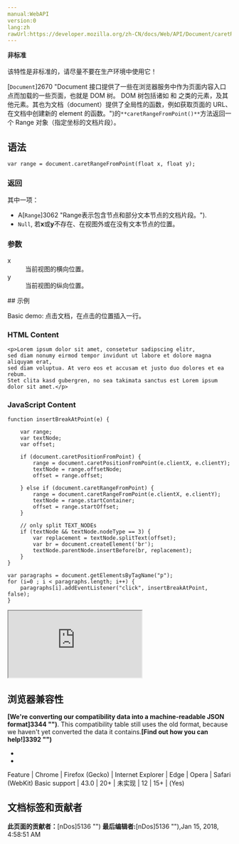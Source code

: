 ```yaml
---
manual:WebAPI
version:0
lang:zh
rawUrl:https://developer.mozilla.org/zh-CN/docs/Web/API/Document/caretRangeFromPoint
---
```






**非标准**<br></br>该特性是非标准的，请尽量不要在生产环境中使用它！




[`Document`]2670 "Document 接口提供了一些在浏览器服务中作为页面内容入口点而加载的一些页面，也就是 DOM 树。 DOM 树包括诸如 <body> 和 <table> 之类的元素，及其他元素。其也为文档（document）提供了全局性的函数，例如获取页面的 URL、在文档中创建新的 element 的函数。")的`**caretRangeFromPoint()**`方法返回一个 Range 对象（指定坐标的文档片段）。


## 语法<a name="语法"></a>

```
var range = document.caretRangeFromPoint(float x, float y);
```

### 返回<a name="返回"></a>


其中一项：


* A[`Range`]3062 "Range表示包含节点和部分文本节点的文档片段。").
* `Null`, 若**x**或**y**不存在、在视图外或在没有文本节点的位置。

### 参数<a name="参数"></a>
<dl><dt id=''>x</dt><dd>当前视图的横向位置。</dd><dt id=''>y</dt><dd>当前视图的纵向位置。</dd></dl>
## 示例<a name="Example"></a>


Basic demo: 点击文档，在点击的位置插入一行。


### HTML Content<a name="HTML_Content"></a>

```
<p>Lorem ipsum dolor sit amet, consetetur sadipscing elitr,
sed diam nonumy eirmod tempor invidunt ut labore et dolore magna aliquyam erat,
sed diam voluptua. At vero eos et accusam et justo duo dolores et ea rebum.
Stet clita kasd gubergren, no sea takimata sanctus est Lorem ipsum dolor sit amet.</p>
```

### JavaScript Content<a name="JavaScript_Content"></a>

```
function insertBreakAtPoint(e) {

    var range;
    var textNode;
    var offset;

    if (document.caretPositionFromPoint) {
        range = document.caretPositionFromPoint(e.clientX, e.clientY);
        textNode = range.offsetNode;
        offset = range.offset;
        
    } else if (document.caretRangeFromPoint) {
        range = document.caretRangeFromPoint(e.clientX, e.clientY);
        textNode = range.startContainer;
        offset = range.startOffset;
    }

    // only split TEXT_NODEs
    if (textNode && textNode.nodeType == 3) {
        var replacement = textNode.splitText(offset);
        var br = document.createElement('br');
        textNode.parentNode.insertBefore(br, replacement);
    }
}

var paragraphs = document.getElementsByTagName("p");
for (i=0 ; i < paragraphs.length; i++) {
    paragraphs[i].addEventListener("click", insertBreakAtPoint, false);
}
```


<iframe src='https://mdn.mozillademos.org/zh-CN/docs/Web/API/Document/caretRangeFromPoint$samples/Example?revision=1347402' width='null' height='null'></iframe>







## 浏览器兼容性<a name="浏览器兼容性"></a>


**[We&#39;re converting our compatibility data into a machine-readable JSON format]3344 "")**. This compatibility table still uses the old format, because we haven&#39;t yet converted the data it contains.**[Find out how you can help!]3392 "")**


* 
* 
Feature | Chrome | Firefox (Gecko) | Internet Explorer | Edge | Opera | Safari (WebKit) 
Basic support | 43.0 | 20+ | 未实现 | 12 | 15+ | (Yes) 





## <a name="sect1"></a>



## 文档标签和贡献者
**此页面的贡献者：**[nDos]5136 "")
**最后编辑者:**[nDos]5136 ""),<time>Jan 15, 2018, 4:58:51 AM</time>


